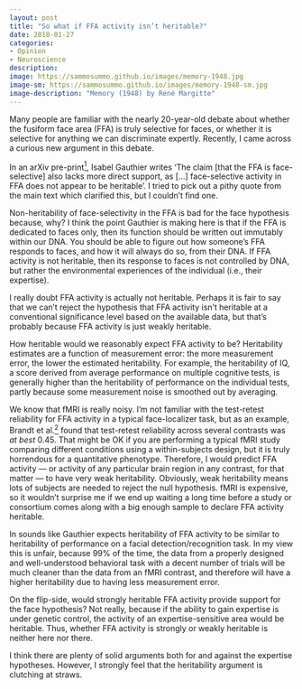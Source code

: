 ```yaml
---
layout: post
title: "So what if FFA activity isn’t heritable?"
date: 2018-01-27
categories:
- Opinion
- Neuroscience
description:
image: https://sammosummo.github.io/images/memory-1948.jpg
image-sm: https://sammosummo.github.io/images/memory-1948-sm.jpg
image-description: "Memory (1948) by René Margitte"
---
```


Many people are familiar with the nearly 20-year-old debate about whether the fusiform face area (FFA) is truly selective for faces, or whether it is selective for anything we can discriminate expertly. Recently, I came across a curious new argument in this debate.

In an arXiv pre-print[<sup>1</sup>], Isabel Gauthier writes ‘The claim [that the FFA is face-selective] also lacks more direct support, as […] face-selective activity in FFA does not appear to be heritable’. I tried to pick out a pithy quote from the main text which clarified this, but I couldn’t find one.

[<sup>1</sup>]: https://arxiv.org/abs/1702.07038

Non-heritability of face-selectivity in the FFA is bad for the face hypothesis because, why? I think the point Gauthier is making here is that if the FFA is dedicated to faces only, then its function should be written out immutably within our DNA. You should be able to figure out how someone’s FFA responds to faces, and how it will always do so, from their DNA. If FFA activity is not heritable, then its response to faces is not controlled by DNA, but rather the environmental experiences of the individual (i.e., their expertise).

I really doubt FFA activity is actually not heritable. Perhaps it is fair to say that we can’t reject the hypothesis that FFA activity isn’t heritable at a conventional significance level based on the available data, but that’s probably because FFA activity is just weakly heritable.

How heritable would we reasonably expect FFA activity to be? Heritability estimates are a function of measurement error: the more measurement error, the lower the estimated heritability. For example, the heritability of IQ, a score derived from average performance on multiple cognitive tests, is generally higher than the heritability of performance on the individual tests, partly because some measurement noise is smoothed out by averaging.

We know that fMRI is really noisy. I’m not familiar with the test-retest reliability for FFA activity in a typical face-localizer task, but as an example, Brandt et al.[<sup>2</sup>] found that test-retest reliability across several contrasts was *at best* 0.45. That might be OK if you are performing a typical fMRI study comparing different conditions using a within-subjects design, but it is truly horrendous for a quantitative phenotype. Therefore, I would predict FFA activity — or activity of any particular brain region in any contrast, for that matter — to have very weak heritability. Obviously, weak heritability means lots of subjects are needed to reject the null hypothesis. fMRI is expensive, so it wouldn’t surprise me if we end up waiting a long time before a study or consortium comes along with a big enough sample to declare FFA activity heritable.

[<sup>2</sup>]: https://doi.org/10.3389/fpsyt.2013.00163 "Brandt, D. J., Sommer, J., Krach, S., Bedenbender, J., Kircher, T., Paulus, F. M., & Jansen, A. (2013). Test-retest reliability of fMRI brain activity during memory encoding. Frontiers in Psychiatry, 4:163."

In sounds like Gauthier expects heritability of FFA activity to be similar to heritability of performance on a facial detection/recognition task. In my view this is unfair, because 99% of the time, the data from a properly designed and well-understood behavioral task with a decent number of trials will be much cleaner than the data from an fMRI contrast, and therefore will have a higher heritability due to having less measurement error.

On the flip-side, would strongly heritable FFA activity provide support for the face hypothesis? Not really, because if the ability to gain expertise is under genetic control, the activity of an expertise-sensitive area would be heritable. Thus, whether FFA activity is strongly or weakly heritable is neither here nor there.

I think there are plenty of solid arguments both for and against the expertise hypotheses. However, I strongly feel that the heritability argument is clutching at straws.

